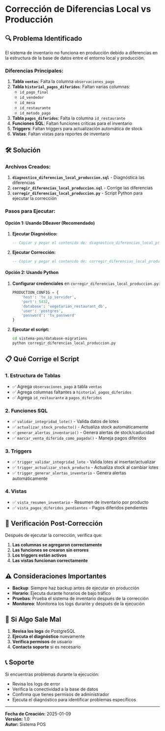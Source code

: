 # Corrección de Diferencias Local vs Producción

## 🔍 Problema Identificado

El sistema de inventario no funciona en producción debido a diferencias en la estructura de la base de datos entre el entorno local y producción.

### Diferencias Principales:

1. **Tabla `ventas`**: Falta la columna `observaciones_pago`
2. **Tabla `historial_pagos_diferidos`**: Faltan varias columnas:
   - `id_pago_final`
   - `id_vendedor` 
   - `id_mesa`
   - `id_restaurante`
   - `id_metodo_pago`
3. **Tabla `pagos_diferidos`**: Falta la columna `id_restaurante`
4. **Funciones SQL**: Faltan funciones críticas para el inventario
5. **Triggers**: Faltan triggers para actualización automática de stock
6. **Vistas**: Faltan vistas para reportes de inventario

## 🛠️ Solución

### Archivos Creados:

1. **`diagnostico_diferencias_local_produccion.sql`** - Diagnóstica las diferencias
2. **`corregir_diferencias_local_produccion.sql`** - Corrige las diferencias
3. **`corregir_diferencias_local_produccion.py`** - Script Python para ejecutar la corrección

### Pasos para Ejecutar:

#### Opción 1: Usando DBeaver (Recomendado)

1. **Ejecutar Diagnóstico:**
   ```sql
   -- Copiar y pegar el contenido de: diagnostico_diferencias_local_produccion.sql
   ```

2. **Ejecutar Corrección:**
   ```sql
   -- Copiar y pegar el contenido de: corregir_diferencias_local_produccion.sql
   ```

#### Opción 2: Usando Python

1. **Configurar credenciales** en `corregir_diferencias_local_produccion.py`:
   ```python
   PRODUCTION_CONFIG = {
       'host': 'tu_ip_servidor',
       'port': 5432,
       'database': 'vegetarian_restaurant_db',
       'user': 'postgres',
       'password': 'tu_password'
   }
   ```

2. **Ejecutar el script:**
   ```bash
   cd sistema-pos/database-migrations
   python corregir_diferencias_local_produccion.py
   ```

## 📋 Qué Corrige el Script

### 1. Estructura de Tablas
- ✅ Agrega `observaciones_pago` a tabla `ventas`
- ✅ Agrega columnas faltantes a `historial_pagos_diferidos`
- ✅ Agrega `id_restaurante` a `pagos_diferidos`

### 2. Funciones SQL
- ✅ `validar_integridad_lote()` - Valida datos de lotes
- ✅ `actualizar_stock_producto()` - Actualiza stock automáticamente
- ✅ `generar_alertas_inventario()` - Genera alertas de stock/caducidad
- ✅ `marcar_venta_diferida_como_pagada()` - Maneja pagos diferidos

### 3. Triggers
- ✅ `trigger_validar_integridad_lote` - Valida lotes al insertar/actualizar
- ✅ `trigger_actualizar_stock_producto` - Actualiza stock al cambiar lotes
- ✅ `trigger_generar_alertas_inventario` - Genera alertas automáticamente

### 4. Vistas
- ✅ `vista_resumen_inventario` - Resumen de inventario por producto
- ✅ `vista_pagos_diferidos_pendientes` - Pagos diferidos pendientes

## 🔧 Verificación Post-Corrección

Después de ejecutar la corrección, verifica que:

1. **Las columnas se agregaron correctamente**
2. **Las funciones se crearon sin errores**
3. **Los triggers están activos**
4. **Las vistas funcionan correctamente**

## ⚠️ Consideraciones Importantes

- **Backup**: Siempre haz backup antes de ejecutar en producción
- **Horario**: Ejecuta durante horarios de bajo tráfico
- **Pruebas**: Prueba el sistema de inventario después de la corrección
- **Monitoreo**: Monitorea los logs durante y después de la ejecución

## 🚨 Si Algo Sale Mal

1. **Revisa los logs** de PostgreSQL
2. **Ejecuta el diagnóstico** nuevamente
3. **Verifica permisos** de usuario
4. **Contacta soporte** si es necesario

## 📞 Soporte

Si encuentras problemas durante la ejecución:
- Revisa los logs de error
- Verifica la conectividad a la base de datos
- Confirma que tienes permisos de administrador
- Ejecuta el diagnóstico para identificar problemas específicos

---

**Fecha de Creación:** 2025-01-09  
**Versión:** 1.0  
**Autor:** Sistema POS
